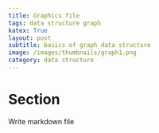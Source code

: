 ```yaml
---
title: Graphics file
tags: data structure graph
katex: True
layout: post
subtitle: basics of graph data structure
image: /images/thumbnails/graph1.png
category: data structure
---
```


# Section

Write markdown file